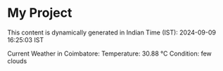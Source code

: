 # My Project

This content is dynamically generated in Indian Time (IST): 2024-09-09 16:25:03 IST


Current Weather in Coimbatore:
Temperature: 30.88 °C
Condition: few clouds
